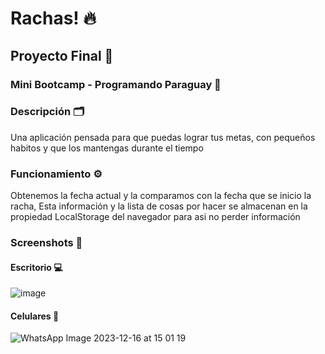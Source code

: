 # Rachas! 🔥
## Proyecto Final 📑
### Mini Bootcamp - Programando Paraguay 📍
### Descripción 🗂️
Una aplicación pensada para que puedas lograr tus metas, con pequeños habitos y que los mantengas durante el tiempo
### Funcionamiento ⚙️
Obtenemos la fecha actual y la comparamos con la fecha que se inicio la racha, Esta información y la lista de cosas por hacer se almacenan en la propiedad LocalStorage del navegador para asi no perder información
### Screenshots 📸
#### Escritorio 💻
![image](https://github.com/MrChrisFabian/FinalProject_ppy/assets/146046957/e121620c-d97f-48ed-9c49-36f61d490948)
#### Celulares 📱
![WhatsApp Image 2023-12-16 at 15 01 19](https://github.com/MrChrisFabian/FinalProject_ppy/assets/146046957/37b1420d-acde-42f3-8ca4-0d1529c9ddb1)

